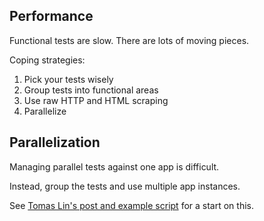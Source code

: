 ## Performance

Functional tests are slow. There are lots of moving pieces.

Coping strategies:

1. Pick your tests wisely
2. Group tests into functional areas
3. Use raw HTTP and HTML scraping
4. Parallelize

## Parallelization

Managing parallel tests against one app is difficult.

Instead, group the tests and use multiple app instances.

See [Tomas Lin's post and example script](http://fbflex.wordpress.com/2011/12/01/a-script-to-run-grails-functional-tests-in-parallel/ "A Script to run Grails Functional Tests in Parallel  | Tomás Lin&#8217;s Programming Brain Dump") for a start on this.